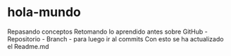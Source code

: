 # hola-mundo
Repasando conceptos
Retomando lo aprendido antes sobre GitHub - Repositorio - Branch - para luego ir al commits
Con esto se ha actualizado el Readme.md
